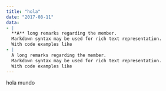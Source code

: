 ```yaml
---
title: "hola"
date: "2017-08-11"
data:
- |
  **A** long remarks regarding the member.
  Markdown syntax may be used for rich text representation.
  With code examples like
- |
  A long remarks regarding the member.
  Markdown syntax may be used for rich text representation.
  With code examples like
---
```



hola mundo